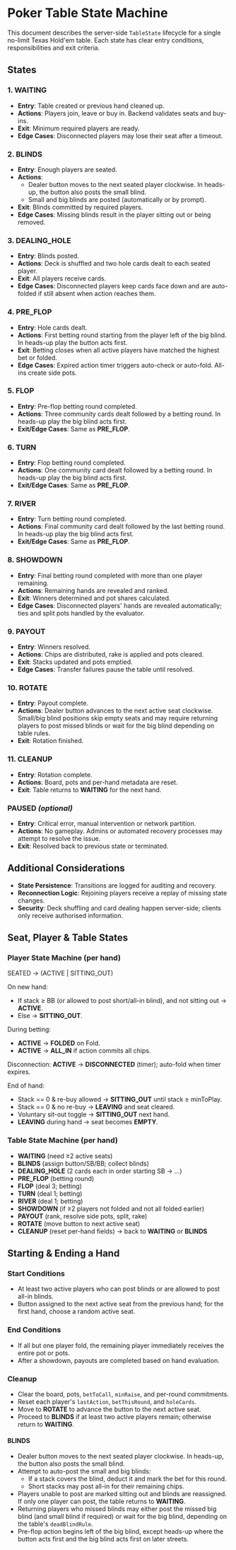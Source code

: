 # Poker Table State Machine

This document describes the server-side `TableState` lifecycle for a single no-limit Texas Hold'em table. Each state has clear entry conditions, responsibilities and exit criteria.

## States

### 1. **WAITING**

- **Entry**: Table created or previous hand cleaned up.
- **Actions**: Players join, leave or buy in. Backend validates seats and buy-ins.
- **Exit**: Minimum required players are ready.
- **Edge Cases**: Disconnected players may lose their seat after a timeout.

### 2. **BLINDS**

- **Entry**: Enough players are seated.
- **Actions**:
  - Dealer button moves to the next seated player clockwise. In heads-up, the button also posts the small blind.
  - Small and big blinds are posted (automatically or by prompt).
- **Exit**: Blinds committed by required players.
- **Edge Cases**: Missing blinds result in the player sitting out or being removed.

### 3. **DEALING_HOLE**

- **Entry**: Blinds posted.
- **Actions**: Deck is shuffled and two hole cards dealt to each seated player.
- **Exit**: All players receive cards.
- **Edge Cases**: Disconnected players keep cards face down and are auto-folded if still absent when action reaches them.

### 4. **PRE_FLOP**

- **Entry**: Hole cards dealt.
- **Actions**: First betting round starting from the player left of the big blind. In heads-up play the button acts first.
- **Exit**: Betting closes when all active players have matched the highest bet or folded.
- **Edge Cases**: Expired action timer triggers auto-check or auto-fold. All-ins create side pots.

### 5. **FLOP**

- **Entry**: Pre-flop betting round completed.
- **Actions**: Three community cards dealt followed by a betting round. In heads-up play the big blind acts first.
- **Exit/Edge Cases**: Same as **PRE_FLOP**.

### 6. **TURN**

- **Entry**: Flop betting round completed.
- **Actions**: One community card dealt followed by a betting round. In heads-up play the big blind acts first.
- **Exit/Edge Cases**: Same as **PRE_FLOP**.

### 7. **RIVER**

- **Entry**: Turn betting round completed.
- **Actions**: Final community card dealt followed by the last betting round. In heads-up play the big blind acts first.
- **Exit/Edge Cases**: Same as **PRE_FLOP**.

### 8. **SHOWDOWN**

- **Entry**: Final betting round completed with more than one player remaining.
- **Actions**: Remaining hands are revealed and ranked.
- **Exit**: Winners determined and pot shares calculated.
- **Edge Cases**: Disconnected players' hands are revealed automatically; ties and split pots handled by the evaluator.

### 9. **PAYOUT**

- **Entry**: Winners resolved.
- **Actions**: Chips are distributed, rake is applied and pots cleared.
- **Exit**: Stacks updated and pots emptied.
- **Edge Cases**: Transfer failures pause the table until resolved.

### 10. **ROTATE**

- **Entry**: Payout complete.
- **Actions**: Dealer button advances to the next active seat clockwise. Small/big blind positions skip empty seats and may require returning players to post missed blinds or wait for the big blind depending on table rules.
- **Exit**: Rotation finished.

### 11. **CLEANUP**

- **Entry**: Rotation complete.
- **Actions**: Board, pots and per-hand metadata are reset.
- **Exit**: Table returns to **WAITING** for the next hand.

### **PAUSED** _(optional)_

- **Entry**: Critical error, manual intervention or network partition.
- **Actions**: No gameplay. Admins or automated recovery processes may attempt to resolve the issue.
- **Exit**: Resolved back to previous state or terminated.

## Additional Considerations

- **State Persistence**: Transitions are logged for auditing and recovery.
- **Reconnection Logic**: Rejoining players receive a replay of missing state changes.
- **Security**: Deck shuffling and card dealing happen server-side; clients only receive authorised information.

## Seat, Player & Table States

### Player State Machine (per hand)

SEATED → (ACTIVE | SITTING_OUT)

On new hand:

- If stack ≥ BB (or allowed to post short/all-in blind), and not sitting out → **ACTIVE**.
- Else → **SITTING_OUT**.

During betting:

- **ACTIVE** → **FOLDED** on Fold.
- **ACTIVE** → **ALL_IN** if action commits all chips.

Disconnection: **ACTIVE** → **DISCONNECTED** (timer); auto-fold when timer expires.

End of hand:

- Stack == 0 & re-buy allowed → **SITTING_OUT** until stack ≥ minToPlay.
- Stack == 0 & no re-buy → **LEAVING** and seat cleared.
- Voluntary sit-out toggle → **SITTING_OUT** next hand.
- **LEAVING** during hand → seat becomes **EMPTY**.

### Table State Machine (per hand)

- **WAITING** (need ≥2 active seats)
- **BLINDS** (assign button/SB/BB; collect blinds)
- **DEALING_HOLE** (2 cards each in order starting SB → …)
- **PRE_FLOP** (betting round)
- **FLOP** (deal 3; betting)
- **TURN** (deal 1; betting)
- **RIVER** (deal 1; betting)
- **SHOWDOWN** (if ≥2 players not folded and not all folded earlier)
- **PAYOUT** (rank, resolve side pots, split, rake)
- **ROTATE** (move button to next active seat)
- **CLEANUP** (reset per-hand fields) → back to **WAITING** or **BLINDS**

## Starting & Ending a Hand

### Start Conditions

- At least two active players who can post blinds or are allowed to post all-in blinds.
- Button assigned to the next active seat from the previous hand; for the first hand, choose a random active seat.

### End Conditions

- If all but one player fold, the remaining player immediately receives the entire pot or pots.
- After a showdown, payouts are completed based on hand evaluation.

### Cleanup

- Clear the board, pots, `betToCall`, `minRaise`, and per-round commitments.
- Reset each player's `lastAction`, `betThisRound`, and `holeCards`.
- Move to **ROTATE** to advance the button to the next active seat.
- Proceed to **BLINDS** if at least two active players remain; otherwise return to **WAITING**.

#### BLINDS

- Dealer button moves to the next seated player clockwise. In heads-up, the button also posts the small blind.
- Attempt to auto-post the small and big blinds:
  - If a stack covers the blind, deduct it and mark the bet for this round.
  - Short stacks may post all-in for their remaining chips.
- Players unable to post are marked sitting out and blinds are reassigned. If only one player can post, the table returns to **WAITING**.
- Returning players who missed blinds may either post the missed big blind (and small blind if required) or wait for the big blind, depending on the table's `deadBlindRule`.
- Pre-flop action begins left of the big blind, except heads-up where the button acts first and the big blind acts first on later streets.
